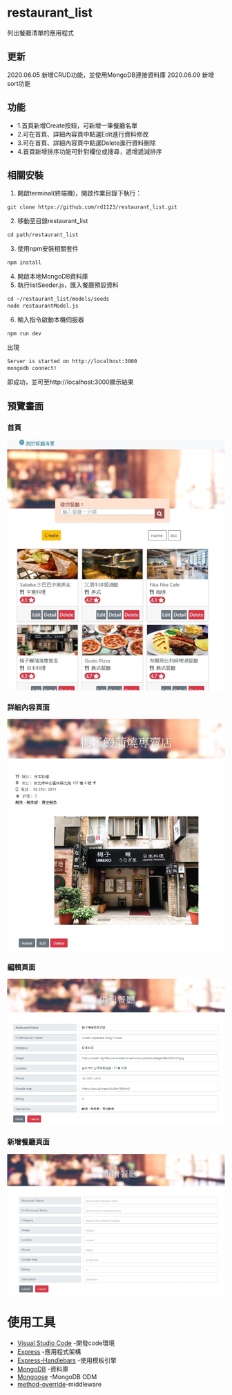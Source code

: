 # restaurant_list
列出餐廳清單的應用程式

## 更新
2020.06.05 新增CRUD功能，並使用MongoDB連接資料庫
2020.06.09 新增sort功能

## 功能
+ 1.首頁新增Create按鈕，可新增一筆餐廳名單
+ 2.可在首頁、詳細內容頁中點選Edit進行資料修改
+ 3.可在首頁、詳細內容頁中點選Delete進行資料刪除
+ 4.首頁新增排序功能可針對欄位或搜尋，遞增遞減排序

## 相關安裝
1. 開啟terminal(終端機)，開啟作業目錄下執行：
```
git clone https://github.com/rd1123/restaurant_list.git
```
2. 移動至目錄restaurant_list
```
cd path/restaurant_list
```
3. 使用npm安裝相關套件
```
npm install
```
4. 開啟本地MongoDB資料庫
5. 執行listSeeder.js，匯入餐廳預設資料
```
cd ~/restaurant_list/models/seeds
node restaurantModel.js
```

6. 輸入指令啟動本機伺服器
```
npm run dev
```
出現
```
Server is started on http://localhost:3000
mongodb connect!
```
即成功，並可至http://localhost:3000顯示結果

## 預覽畫面
### 首頁
![index](https://github.com/rd1123/restaurant_list/blob/master/pic/index.jpg)
### 詳細內容頁面
![show](https://github.com/rd1123/restaurant_list/blob/master/pic/show.jpg)
### 編輯頁面
![edit](https://github.com/rd1123/restaurant_list/blob/master/pic/edit.jpg)
### 新增餐廳頁面
![new](https://github.com/rd1123/restaurant_list/blob/master/pic/create.jpg)

# 使用工具
+ [Visual Studio Code](https://visualstudio.microsoft.com/zh-hant/) -開發code環境
+ [Express](https://www.npmjs.com/package/express) -應用程式架構
+ [Express-Handlebars](https://www.npmjs.com/package/express-handlebars) -使用模板引擎
+ [MongoDB](https://www.mongodb.com/) -資料庫
+ [Mongoose](https://www.npmjs.com/package/mongoose) -MongoDB ODM
+ [method-override](https://www.npmjs.com/package/method-override)-middleware